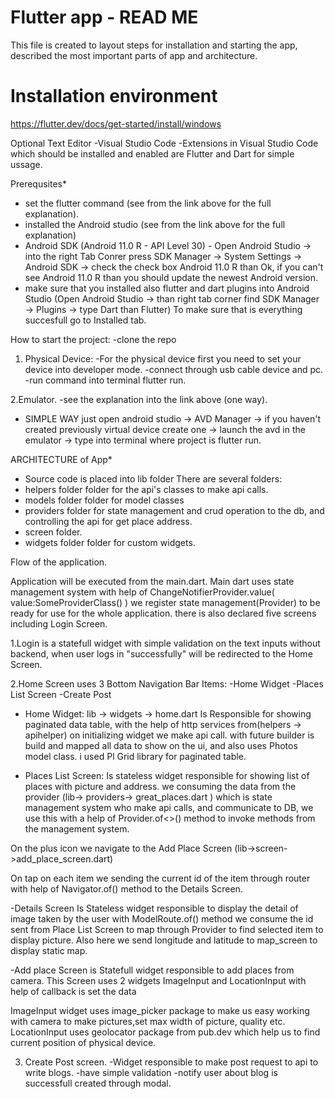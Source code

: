 # Flutter app - READ ME

This file is created to layout steps for installation and starting the app,
described the most important parts of app and architecture.

# Installation environment
https://flutter.dev/docs/get-started/install/windows

Optional Text Editor
-Visual Studio Code 
-Extensions in Visual Studio Code which should be installed and enabled are Flutter and Dart for simple ussage.

Prerequsites*
- set the flutter command (see from the link above for the full explanation).
- installed the Android studio (see from the link above for the full explanation)
- Android SDK (Android 11.0 R - API Level 30) - Open Android Studio -> into the right Tab Conrer press SDK Manager -> System Settings -> Android SDK -> check the check box Android 11.0 R than Ok, if you can't see Android 11.0 R than you should update the newest Android version.
- make sure that you installed also flutter and dart plugins into Android Studio (Open Android Studio ->
than right tab corner find SDK Manager -> Plugins -> type Dart than Flutter) To make sure that is everything succesfull go to Installed tab.


How to start the project:
-clone the repo

1. Physical Device:
-For the physical device first you need to set your device into developer mode.
-connect through usb cable device and pc.
-run command into terminal flutter run.

2.Emulator.
-see the explanation into the link above (one way).
- SIMPLE WAY just open android studio -> AVD Manager -> if you haven't created previously virtual device create one -> launch the avd in the emulator ->
type into terminal where project is flutter run.

ARCHITECTURE of App*
- Source code is placed into lib folder
There are several folders:
- helpers folder folder for the api's classes to make api calls.
- models folder folder for model classes
- providers folder for state management and crud operation to the db, and controlling the api for get place address.
- screen folder.
- widgets folder folder for custom widgets.

Flow of the application.

Application will be executed from the main.dart. Main dart uses state management system with help of ChangeNotifierProvider.value(
 value:SomeProviderClass()
)
we register state management(Provider) to be ready for use for the whole application.
there is also declared five screens including Login Screen.

1.Login is a statefull widget with simple validation on the text inputs without backend, when user logs in "successfully" will be redirected to the Home Screen. 

2.Home Screen uses 3 Bottom Navigation Bar Items:
-Home Widget
-Places List Screen
-Create Post

* Home Widget:
lib -> widgets -> home.dart
Is Responsible for showing paginated data table, with the help of http services from(helpers -> apihelper) on initializing widget we make api call.
with future builder is build and mapped all data to show on the ui, and also uses Photos model class.
i used Pl Grid library for paginated table.


* Places List Screen:
Is stateless widget responsible for showing list of places with picture and address.
we consuming the data from the provider (lib-> providers-> great_places.dart ) which is state management system who make api calls, and communicate to DB, we use this with a help of Provider.of<>() method to invoke methods from the management system.

On the plus icon we navigate to the Add Place Screen (lib->screen->add_place_screen.dart)

On tap on each item we sending the current id of the item through router with help of Navigator.of() method to the Details Screen.

-Details Screen
Is Stateless widget responsible to display the detail of image taken by the user
with ModelRoute.of() method we consume the id sent from Place List Screen to map through Provider to find selected item to display picture. Also here we send longitude and latitude to map_screen to display static map.

-Add place Screen
is Statefull widget responsible to add places from camera.
This Screen uses 2 widgets ImageInput and LocationInput with help of callback is set the data

ImageInput widget uses image_picker package to make us easy working with camera to make pictures,set max width of picture, quality etc.
LocationInput uses geolocator package from pub.dev which help us to find current position of physical device.

3. Create Post screen.
-Widget responsible to make post request to api to write blogs.
-have simple validation
-notify user about blog is successfull created through modal.





















